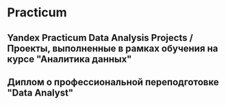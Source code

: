 # Practicum
Yandex Practicum Data Analysis Projects / Проекты, выполненные в рамках обучения на курсе "Аналитика данных"
-------------------------------
Диплом о профессиональной переподготовке "Data Analyst"
-------------------------------


